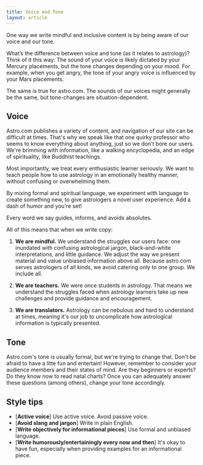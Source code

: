 ```yaml
---
title: Voice and Tone
layout: article
---
```


One way we write mindful and inclusive content is by being aware of our voice and our tone.

What’s the difference between voice and tone (as it relates to astrology)? Think of it this way: The sound of your voice is likely dictated by your Mercury placements, but the tone changes depending on your mood. For example, when you get angry, the tone of your angry voice is influenced by your Mars placements.

The same is true for astro.com. The sounds of our voices might generally be the same, but tone-changes are situation-dependent.

## Voice

Astro.com publishes a variety of content, and navigation of our site can be difficult at times. That's why we speak like that one quirky professor who seems to know everything about anything, just so we don't bore our users. We're brimming with information, like a walking encyclopedia, and an edge of spirituality, like Buddhist teachings.

Most importantly, we treat every enthusiastic learner seriously. We want to teach people how to use astrology in an emotionally healthy manner, without confusing or overwhelming them.  

By mixing formal and spiritual language, we experiment with language to create something new, to give astrologers a novel user experience. Add a dash of humor and you're set!  

Every word we say guides, informs, and avoids absolutes.

All of this means that when we write copy:

1. **We are mindful.** We understand the struggles our users face: one inundated with confusing astrological jargon, black-and-white interpretations, and little guidance. We adjust the way we present material and value unbiased information above all. Because astro.com serves astrologers of all kinds, we avoid catering only to one group. We include all. 

2. **We are teachers.** We were once students in astrology. That means we understand the struggles faced when astrology learners take up new challenges and provide guidance and encouragement.

3. **We are translators.** Astrology can be nebulous and hard to understand at times, meaning it's our job to uncomplicate how astrological information is typically presented. 

## Tone

Astro.com's tone is usually formal, but we're trying to change that. Don't be afraid to have a litte fun and entertain! However, remember to consider your audience members and their states of mind. Are they beginners or experts? Do they know now to read natal charts? Once you can adequately answer these questions (among others), change your tone accordingly. 


## Style tips

* [**Active voice**] Use active voice. Avoid passive voice.
* [**Avoid slang and jargon**] Write in plain English.
* [**Write objectively for informational pieces**] Use formal and unbiased language.
* [**Write humorously/entertainingly every now and then**] It's okay to have fun, especially when providing examples for an informational piece. 
